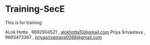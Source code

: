# Training-SecE
This is for training

ALok Hotta , 9692904521 , alokhotta10@gmail.com
Priya Srivastava , 9693473367 , priyasrivastava0066@gmail.com